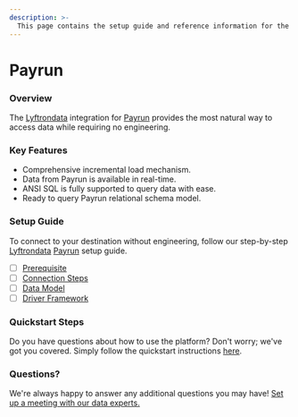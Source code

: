 ```yaml
---
description: >-
  This page contains the setup guide and reference information for the Payrun source connector.
---
```


# Payrun

### Overview

The [Lyftrondata](https://www.lyftrondata.com/) integration for [Payrun](None) provides the most natural way to access data while requiring no engineering.

### Key Features

* Comprehensive incremental load mechanism.
* Data from Payrun is available in real-time.&#x20;
* ANSI SQL is fully supported to query data with ease.
* Ready to query Payrun relational schema model.

### Setup Guide

To connect to your destination without engineering, follow our step-by-step [Lyftrondata](https://www.lyftrondata.com/)  [Payrun](None) setup guide.

* [ ] [Prerequisite](prerequisite.md)
* [ ] [Connection Steps](connection-steps.md)
* [ ] [Data Model](data-model/erd.md)
* [ ] [Driver Framework](driver-framework/)

### Quickstart Steps

Do you have questions about how to use the platform? Don't worry; we've got you covered. Simply follow the quickstart instructions [here](../README.md).

### Questions? <a href="#questions" id="questions"></a>

We're always happy to answer any additional questions you may have! [Set up a meeting with our data experts.](https://www.lyftrondata.com/book-a-meeting/)

